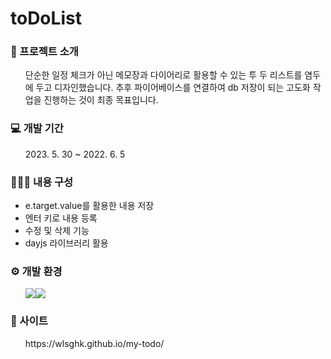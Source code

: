 # toDoList
<h3>📑 프로젝트 소개</h3>
<ul>단순한 일정 체크가 아닌 메모장과 다이어리로 활용할 수 있는 투 두 리스트를 염두에 두고 디자인했습니다. 추후 파이어베이스를 연결하여 db 저장이 되는 고도화 작업을 진행하는 것이 최종 목표입니다.</ul>
<h3>💻 개발 기간</h3>
<ul>2023. 5. 30 ~ 2022. 6. 5</ul>
<h3>👩🏻‍💻 내용 구성</h3>
<ul>
<li>e.target.value를 활용한 내용 저장</li>
<li>엔터 키로 내용 등록</li>
<li>수정 및 삭제 기능</li>
<li>dayjs 라이브러리 활용</li>
</ul>
<h3>⚙ 개발 환경</h3>
<ul>
<img src="https://img.shields.io/badge/react-61DAFB?style=for-the-badge&logo=react&logoColor=black"><img src="https://img.shields.io/badge/sass-CC6699?style=for-the-badge&logo=sass&logoColor=white"></li>
</ul>
<h3>🔎 사이트</h3>
<ul>https://wlsghk.github.io/my-todo/</ul>
